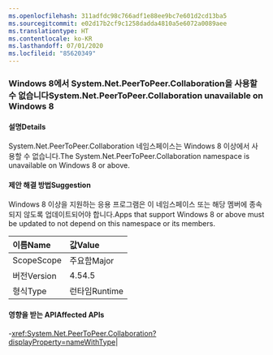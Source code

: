 ```yaml
---
ms.openlocfilehash: 311adfdc98c766adf1e88ee9bc7e601d2cd13ba5
ms.sourcegitcommit: e02d17b2cf9c1258dadda4810a5e6072a0089aee
ms.translationtype: HT
ms.contentlocale: ko-KR
ms.lasthandoff: 07/01/2020
ms.locfileid: "85620349"
---
```

### <a name="systemnetpeertopeercollaboration-unavailable-on-windows-8"></a><span data-ttu-id="991e4-101">Windows 8에서 System.Net.PeerToPeer.Collaboration을 사용할 수 없습니다</span><span class="sxs-lookup"><span data-stu-id="991e4-101">System.Net.PeerToPeer.Collaboration unavailable on Windows 8</span></span>

#### <a name="details"></a><span data-ttu-id="991e4-102">설명</span><span class="sxs-lookup"><span data-stu-id="991e4-102">Details</span></span>

<span data-ttu-id="991e4-103">System.Net.PeerToPeer.Collaboration 네임스페이스는 Windows 8 이상에서 사용할 수 없습니다.</span><span class="sxs-lookup"><span data-stu-id="991e4-103">The System.Net.PeerToPeer.Collaboration namespace is unavailable on Windows 8 or above.</span></span>

#### <a name="suggestion"></a><span data-ttu-id="991e4-104">제안 해결 방법</span><span class="sxs-lookup"><span data-stu-id="991e4-104">Suggestion</span></span>

<span data-ttu-id="991e4-105">Windows 8 이상을 지원하는 응용 프로그램은 이 네임스페이스 또는 해당 멤버에 종속되지 않도록 업데이트되어야 합니다.</span><span class="sxs-lookup"><span data-stu-id="991e4-105">Apps that support Windows 8 or above must be updated to not depend on this namespace or its members.</span></span>

| <span data-ttu-id="991e4-106">이름</span><span class="sxs-lookup"><span data-stu-id="991e4-106">Name</span></span>    | <span data-ttu-id="991e4-107">값</span><span class="sxs-lookup"><span data-stu-id="991e4-107">Value</span></span>       |
|:--------|:------------|
| <span data-ttu-id="991e4-108">Scope</span><span class="sxs-lookup"><span data-stu-id="991e4-108">Scope</span></span>   |<span data-ttu-id="991e4-109">주요함</span><span class="sxs-lookup"><span data-stu-id="991e4-109">Major</span></span>|
|<span data-ttu-id="991e4-110">버전</span><span class="sxs-lookup"><span data-stu-id="991e4-110">Version</span></span>|<span data-ttu-id="991e4-111">4.5</span><span class="sxs-lookup"><span data-stu-id="991e4-111">4.5</span></span>|
|<span data-ttu-id="991e4-112">형식</span><span class="sxs-lookup"><span data-stu-id="991e4-112">Type</span></span>|<span data-ttu-id="991e4-113">런타임</span><span class="sxs-lookup"><span data-stu-id="991e4-113">Runtime</span></span>

#### <a name="affected-apis"></a><span data-ttu-id="991e4-114">영향을 받는 API</span><span class="sxs-lookup"><span data-stu-id="991e4-114">Affected APIs</span></span>

-<xref:System.Net.PeerToPeer.Collaboration?displayProperty=nameWithType></li></ul>|
